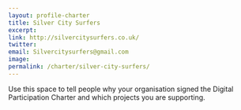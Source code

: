 ```yaml
---
layout: profile-charter
title: Silver City Surfers
excerpt: 
link: http://silvercitysurfers.co.uk/
twitter: 
email: Silvercitysurfers@gmail.com
image: 
permalink: /charter/silver-city-surfers/
---
```


Use this space to tell people why your organisation signed the Digital Participation Charter and which projects you are supporting.
